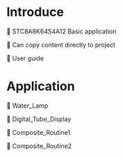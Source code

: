 # Introduce

:pushpin: STC8A8K64S4A12 Basic application

:pushpin: Can copy content directly to project

:pushpin: User guide





# Application

:green_book: Water_Lamp

:green_book: Digital_Tube_Display

:green_book: Composite_Routine1

:green_book: Composite_Routine2







